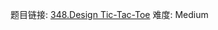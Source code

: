 题目链接: [348.Design Tic-Tac-Toe][1]
难度: Medium

[1]: https://leetcode.com/problems/design-tic-tac-toe
